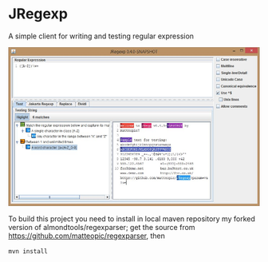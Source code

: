 # JRegexp

A simple client for writing and testing regular expression

![Screenshot](https://raw.githubusercontent.com/matteopic/JRegexp/master/screenshot.jpg)

To build this project you need to install in local maven repository my forked version of almondtools/regexparser;
get the source from https://github.com/matteopic/regexparser, then

    mvn install
